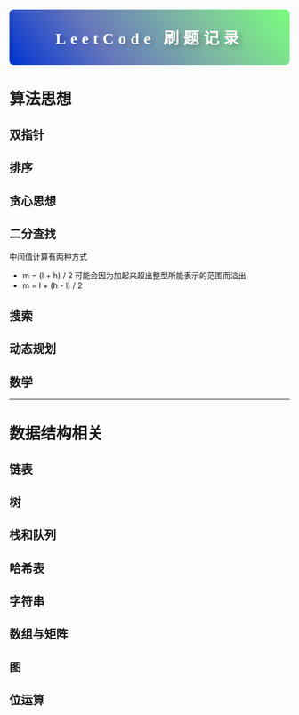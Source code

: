 <h1 style="background-image: linear-gradient(52deg, #0033d2, #6777bc, #7ebaa1, #79ff7d);height:100px;display:flex;justify-content:center;align-items:center;font-family: PingFang SC;border-radius:8px;color:white;letter-spacing:8px;text-shadow:5px 5px 10px   rgba(0,0,0,.2)">LeetCode 刷题记录</h1>

# 算法思想

## 双指针

## 排序

## 贪心思想

## 二分查找

中间值计算有两种方式

- m = (l + h) / 2    可能会因为加起来超出整型所能表示的范围而溢出
- m = l + (h - l) / 2  









## 搜索

## 动态规划

## 数学











---

# 数据结构相关

## 链表

## 树

## 栈和队列

## 哈希表

## 字符串

## 数组与矩阵

## 图

## 位运算